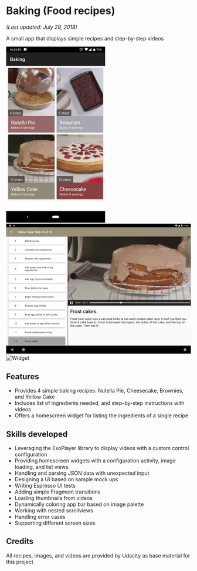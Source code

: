 # Baking (Food recipes)
_(Last updated: July 29, 2018)_

A small app that displays simple recipes and step-by-step videos

![List](/website/images/screenshot_baking_list-phone-portrait.png)
![Step](/website/images/screenshot_baking_step-tablet-landscape.png)
![Widget](/website/images/screenshot_baking_widget-tablet-landscape.png)

## Features

- Provides 4 simple baking recipes: Nutella Pie, Cheesecake, Brownies, and Yellow Cake
- Includes list of ingredients needed, and step-by-step instructions with videos
- Offers a homescreen widget for listing the ingredients of a single recipe

## Skills developed

- Leveraging the ExoPlayer library to display videos with a custom control configuration
- Providing homescreen widgets with a configuration activity, image loading, and list views
- Handling and parsing JSON data with unexpected input
- Designing a UI based on sample mock ups
- Writing Espresso UI tests
- Adding simple Fragment transitions
- Loading thumbnails from videos
- Dynamically coloring app bar based on image palette
- Working with nested scrollviews
- Handling error cases
- Supporting different screen sizes

## Credits

All recipes, images, and videos are provided by Udacity as base material for this project
